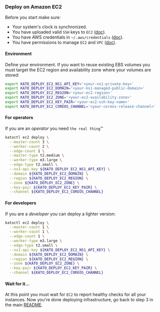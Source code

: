### Deploy on Amazon EC2

Before you start make sure:
- Your system's clock is synchronized.
- You have uploaded valid `SSH` keys to `EC2` ([doc](http://docs.aws.amazon.com/AWSEC2/latest/UserGuide/ec2-key-pairs.html)).
- You have AWS credentials in `~/.aws/credentials` ([doc](https://github.com/aws/aws-sdk-go/wiki/configuring-sdk#shared-credentials-file)).
- You have permissions to manage `EC2` and `VPC` ([doc](http://docs.aws.amazon.com/IAM/latest/UserGuide/access_permissions.html)).

#### Environment
Define your environment. If you want to reuse existing EBS volumes you must target the EC2 region and availability zone where your volumes are stored:
```bash
export KATO_DEPLOY_EC2_NS1_API_KEY='<your-ns1-private-key>'
export KATO_DEPLOY_EC2_DOMAIN='<your-ns1-managed-public-domain>'
export KATO_DEPLOY_EC2_REGION='<your-ec2-region>'
export KATO_DEPLOY_EC2_ZONE='<your-ec2-availability-zone>'
export KATO_DEPLOY_EC2_KEY_PAIR='<your-ec2-ssh-key-name>'
export KATO_DEPLOY_EC2_COREOS_CHANNEL='<your-coreos-release-channel>'
```

#### For operators
If you are an *operator* you need `the real thing`&trade;
```bash
katoctl ec2 deploy \
  --master-count 3 \
  --worker-count 2 \
  --edge-count 1 \
  --master-type t2.medium \
  --worker-type m3.large \
  --edge-type t2.small \
  --ns1-api-key ${KATO_DEPLOY_EC2_NS1_API_KEY} \
  --domain ${KATO_DEPLOY_EC2_DOMAIN} \
  --region ${KATO_DEPLOY_EC2_REGION} \
  --zone ${KATO_DEPLOY_EC2_ZONE} \
  --key-pair ${KATO_DEPLOY_EC2_KEY_PAIR} \
  --channel ${KATO_DEPLOY_EC2_COREOS_CHANNEL}
```

#### For developers
If you are a *developer* you can deploy a lighter version:
```bash
katoctl ec2 deploy \
  --master-count 1 \
  --worker-count 1 \
  --edge-count 1 \
  --worker-type m3.large \
  --edge-type t2.small \
  --ns1-api-key ${KATO_DEPLOY_EC2_NS1_API_KEY} \
  --domain ${KATO_DEPLOY_EC2_DOMAIN} \
  --region ${KATO_DEPLOY_EC2_REGION} \
  --zone ${KATO_DEPLOY_EC2_ZONE} \
  --key-pair ${KATO_DEPLOY_EC2_KEY_PAIR} \
  --channel ${KATO_DEPLOY_EC2_COREOS_CHANNEL}
```

#### Wait for it...
At this point you must wait for `EC2` to report healthy checks for all your instances. Now you're done deploying infrastructure, go back to step 3 in the main [README](https://github.com/h0tbird/kato/blob/master/README.md#3-pre-flight-checklist).
